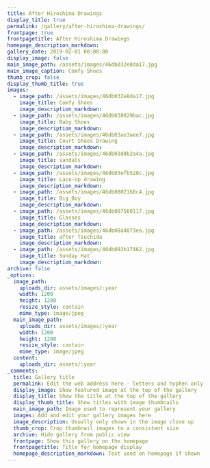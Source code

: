 ```yaml
---
title: After Hiroshima Drawings
display_title: true
permalink: /gallery/after-hiroshima-drawings/
frontpage: true
frontpagetitle: After Hiroshima Drawings
homepage_description_markdown:
gallery_date: 2019-02-01 00:00:00
display_image: false
main_image_path: /assets/images/46db032e8da17.jpg
main_image_caption: Comfy Shoes
thumb_crop: false
display_thumb_title: true
images:
  - image_path: /assets/images/46db032e8da17.jpg
    image_title: Comfy Shoes
    image_description_markdown:
  - image_path: /assets/images/46db038029bac.jpg
    image_title: Baby Shoes
    image_description_markdown:
  - image_path: /assets/images/46db03ae3aee7.jpg
    image_title: Court Shoes Drawing
    image_description_markdown:
  - image_path: /assets/images/46db03d0b2a4a.jpg
    image_title: sandals
    image_description_markdown:
  - image_path: /assets/images/46db03efb528c.jpg
    image_title: Lace-Up drawing
    image_description_markdown:
  - image_path: /assets/images/46db0802168c4.jpg
    image_title: Big Boy
    image_description_markdown:
  - image_path: /assets/images/46db087560117.jpg
    image_title: Glasses
    image_description_markdown:
  - image_path: /assets/images/46db08a4873ea.jpg
    image_title: after Tsuchida
    image_description_markdown:
  - image_path: /assets/images/46db092b17462.jpg
    image_title: Sunday Hat
    image_description_markdown:
archive: false
_options:
  image_path:
    uploads_dir: assets/images/:year
    width: 1200
    height: 1200
    resize_style: contain
    mime_type: image/jpeg
  main_image_path:
    uploads_dir: assets/images/:year
    width: 1200
    height: 1200
    resize_style: contain
    mime_type: image/jpeg
  content:
    uploads_dir: assets/:year
_comments:
  title: Gallery title
  permalink: Edit the web address here - letters and hyphen only
  display_image: Show featured image at the top of the gallery
  display_title: Show the title at the top of the gallery
  display_thumb_title: Show titles with image thumbnails
  main_image_path: Image used to represent your gallery
  images: Add and edit your gallery images here
  image_description: Usually only shown in the image close up
  thumb_crop: Crop thumbnail images to a consistent size
  archive: Hide gallery from public view
  frontpage: Show this gallery on the homepage
  frontpagetitle: Title for homepage display
  homepage_description_markdown: Text used on homepage if shown
---
```


